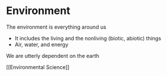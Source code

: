 # Environment

The environment is everything around us
- It includes the living and the nonliving (biotic, abiotic) things
- Air, water, and energy

We are utterly dependent on the earth

[[Environmental Science]]
